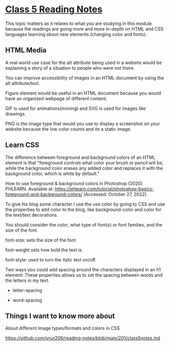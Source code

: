 # [Class 5 Reading Notes](https://github.com/snur206/reading-notes/blob/main/201/class5notes.md)

This topic matters as it relates to what you are studying in this module because the readings are going more and more in-depth on HTML and CSS languages learning about new elements (changing color and fonts).

## HTML Media

A real world use case for the alt attribute being used in a website would be explaining a story of a situation to people who were not there.

You can improve accessibility of images in an HTML document by using the alt attribute/text.

Figure element would be useful in an HTML document because you would have an organized webpage of different content.

GIF is used for animations(moving) and SVG is used for images like drawings. 

PNG is the image type that would you use to display a screenshot on your website because the low color counts and its a static image.

## Learn CSS

The difference between foreground and background colors of an HTML element is that "foreground controls what color your brush or pencil will be, while the background color erases any added color and replaces it with the background color, which is white by default."

How to use foreground &amp; background colors in Photoshop (2020) PHLEARN. Available at: https://phlearn.com/tutorial/photoshop-basics-foreground-and-background-colors/ (Accessed: October 27, 2022). 

To give his blog some character I use the use color by going to CSS and use the properties to add color to the blog, like background-color and color for the text/text decorations.

You should consider the color, what type of font(s) or font families, and the size of the font.

font-size: sets the size of the font 

font-weight sets how bold the text is.

font-style: used to turn the italic text on/off.

Two ways you could add spacing around the characters displayed in an h1 element: These properties allows us to set the spacing between words and the letters in my text.

- letter-spacing

- word-spacing

## Things I want to know more about

About different image types/formats and colors in CSS

https://github.com/snur206/reading-notes/blob/main/201/class5notes.md
